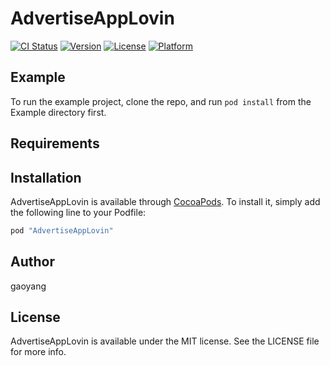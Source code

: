 # AdvertiseAppLovin

[![CI Status](http://img.shields.io/travis/gaoyang/AdvertiseAppLovin.svg?style=flat)](https://travis-ci.org/gaoyang/AdvertiseAppLovin)
[![Version](https://img.shields.io/cocoapods/v/AdvertiseAppLovin.svg?style=flat)](http://cocoapods.org/pods/AdvertiseAppLovin)
[![License](https://img.shields.io/cocoapods/l/AdvertiseAppLovin.svg?style=flat)](http://cocoapods.org/pods/AdvertiseAppLovin)
[![Platform](https://img.shields.io/cocoapods/p/AdvertiseAppLovin.svg?style=flat)](http://cocoapods.org/pods/AdvertiseAppLovin)

## Example

To run the example project, clone the repo, and run `pod install` from the Example directory first.

## Requirements

## Installation

AdvertiseAppLovin is available through [CocoaPods](http://cocoapods.org). To install
it, simply add the following line to your Podfile:

```ruby
pod "AdvertiseAppLovin"
```

## Author

gaoyang

## License

AdvertiseAppLovin is available under the MIT license. See the LICENSE file for more info.
